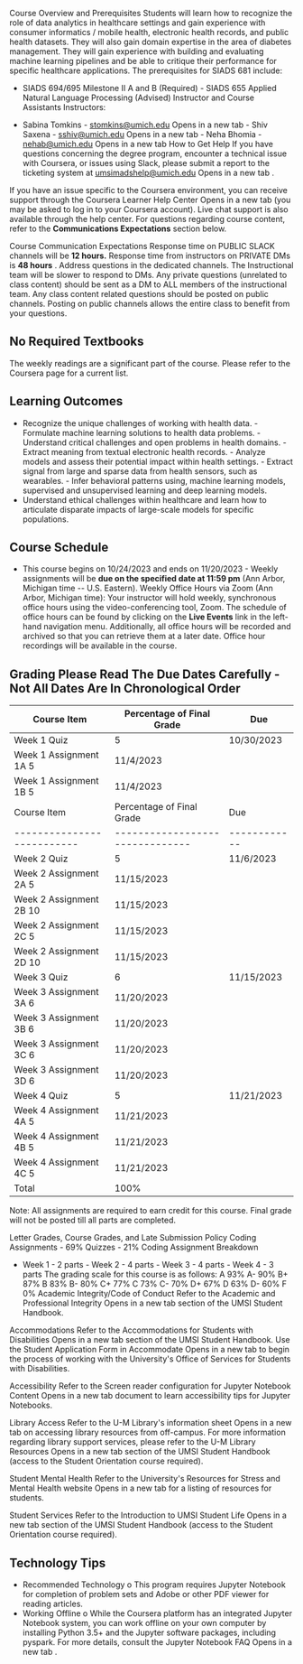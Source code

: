 Course Overview and Prerequisites Students will learn how to recognize the role of data analytics in healthcare settings and gain experience with consumer informatics / mobile health, electronic health records, and public health datasets. They will also gain domain expertise in the area of diabetes management. They will gain experience with building and evaluating machine learning pipelines and be able to critique their performance for specific healthcare applications. The prerequisites for SIADS 681 include:

- SIADS 694/695 Milestone II A and B (Required) - SIADS 655 Applied Natural Language Processing (Advised)   Instructor and Course Assistants Instructors:

- Sabina Tomkins - stomkins@umich.edu Opens in a new tab - Shiv Saxena - sshiv@umich.edu Opens in a new tab - Neha Bhomia - nehab@umich.edu Opens in a new tab     How to Get Help If you have questions concerning the degree program, encounter a technical issue with Coursera, or issues using Slack, please submit a report to the ticketing system at umsimadshelp@umich.edu Opens in a new tab .

If you have an issue specific to the Coursera environment, you can receive support through the Coursera Learner Help Center Opens in a new tab (you may be asked to log in to your Coursera account). Live chat support is also available through the help center. For questions regarding course content, refer to the **Communications Expectations** section below.

Course Communication Expectations Response time on PUBLIC SLACK channels will be **12 hours.** Response time from instructors on PRIVATE DMs is **48 hours** . Address questions in the dedicated channels. The Instructional team will be slower to respond to DMs. Any private questions (unrelated to class content) should be sent as a DM to ALL members of the instructional team. Any class content related questions should be posted on public channels. Posting on public channels allows the entire class to benefit from your questions.

## No Required Textbooks

The weekly readings are a significant part of the course. Please refer to the Coursera page for a current list.

## Learning Outcomes

- Recognize the unique challenges of working with health data. - Formulate machine learning solutions to health data problems. - Understand critical challenges and open problems in health domains. - Extract meaning from textual electronic health records. - Analyze models and assess their potential impact within health settings. - Extract signal from large and sparse data from health sensors, such as wearables. - Infer behavioral patterns using, machine learning models, supervised and unsupervised   learning and deep learning models.
- Understand ethical challenges within healthcare and learn how to articulate disparate   impacts of large-scale models for specific populations.

## Course Schedule

- This course begins on 10/24/2023 and ends on 11/20/2023 - Weekly assignments will be **due on the specified date at 11:59 pm** (Ann Arbor,   Michigan time -- U.S. Eastern).   Weekly Office Hours via Zoom (Ann Arbor, Michigan time):     Your instructor will hold weekly, synchronous office hours using the video-conferencing tool, Zoom. The schedule of office hours can be found by clicking on the **Live Events** link in the left-hand navigation menu. Additionally, all office hours will be recorded and archived so that you can retrieve them at a later date. Office hour recordings will be available in the course.

## Grading Please Read The Due Dates Carefully - Not All Dates Are In Chronological Order

| Course Item                | Percentage of Final Grade       | Due          |
| -------------------------- | ------------------------------- | ------------ |
| Week 1 Quiz                | 5                               | 10/30/2023   |
| Week 1 Assignment 1A 5     | 11/4/2023                       |              |
| Week 1 Assignment 1B 5     | 11/4/2023                       |              |
| Course Item                | Percentage of Final Grade       | Due          |
| -------------------------- | ------------------------------- | ------------ |
| Week 2 Quiz                | 5                               | 11/6/2023    |
| Week 2 Assignment 2A 5     | 11/15/2023                      |              |
| Week 2 Assignment 2B 10    | 11/15/2023                      |              |
| Week 2 Assignment 2C 5     | 11/15/2023                      |              |
| Week 2 Assignment 2D 10    | 11/15/2023                      |              |
| Week 3 Quiz                | 6                               | 11/15/2023   |
| Week 3 Assignment 3A 6     | 11/20/2023                      |              |
| Week 3 Assignment 3B 6     | 11/20/2023                      |              |
| Week 3 Assignment 3C 6     | 11/20/2023                      |              |
| Week 3 Assignment 3D 6     | 11/20/2023                      |              |
| Week 4 Quiz                | 5                               | 11/21/2023   |
| Week 4 Assignment 4A 5     | 11/21/2023                      |              |
| Week 4 Assignment 4B 5     | 11/21/2023                      |              |
| Week 4 Assignment 4C 5     | 11/21/2023                      |              |
| Total                      | 100%                            |              |

Note: All assignments are required to earn credit for this course. Final grade will not be posted till all parts are completed.

Letter Grades, Course Grades, and Late Submission Policy Coding Assignments - 69% Quizzes - 21% Coding Assignment Breakdown

- Week 1 - 2 parts - Week 2 - 4 parts - Week 3 - 4 parts - Week 4 - 3 parts   The grading scale for this course is as follows:   A 93%   A- 90% B+ 87% B 83% B- 80% C+ 77% C 73% C- 70% D+ 67% D 63% D- 60% F   0%   Academic Integrity/Code of Conduct Refer to the Academic and Professional Integrity Opens in a new tab section of the UMSI Student Handbook.

Accommodations Refer to the Accommodations for Students with Disabilities Opens in a new tab section of the UMSI Student Handbook. Use the Student Application Form in Accommodate Opens in a new tab to begin the process of working with the University's Office of Services for Students with Disabilities.

Accessibility Refer to the Screen reader configuration for Jupyter Notebook Content Opens in a new tab document to learn accessibility tips for Jupyter Notebooks.

Library Access Refer to the U-M Library's information sheet Opens in a new tab on accessing library resources from off-campus. For more information regarding library support services, please refer to the U-M Library Resources Opens in a new tab section of the UMSI Student Handbook (access to the Student Orientation course required).

Student Mental Health Refer to the University's Resources for Stress and Mental Health website Opens in a new tab for a listing of resources for students.

Student Services Refer to the Introduction to UMSI Student Life Opens in a new tab section of the UMSI Student Handbook (access to the Student Orientation course required).

## Technology Tips

- Recommended Technology   o This program requires Jupyter Notebook for completion of problem sets and   Adobe or other PDF viewer for reading articles.
- Working Offline   o While the Coursera platform has an integrated Jupyter Notebook system, you can   work offline on your own computer by installing Python 3.5+ and the Jupyter software packages, including pyspark. For more details, consult the Jupyter Notebook FAQ Opens in a new tab .
